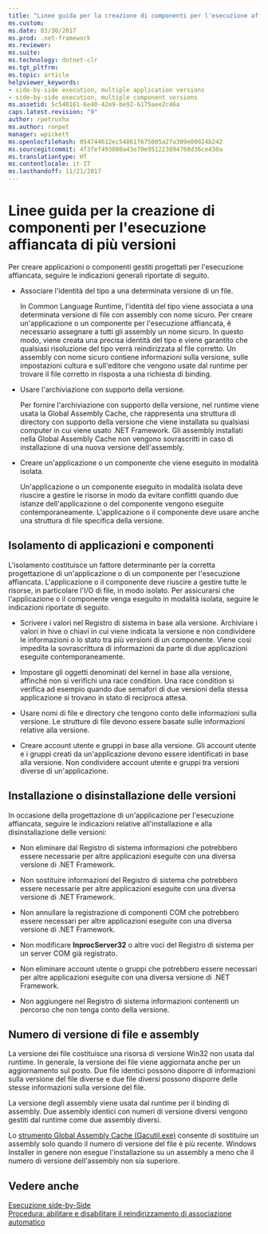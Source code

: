 ```yaml
---
title: "Linee guida per la creazione di componenti per l'esecuzione affiancata di più versioni"
ms.custom: 
ms.date: 03/30/2017
ms.prod: .net-framework
ms.reviewer: 
ms.suite: 
ms.technology: dotnet-clr
ms.tgt_pltfrm: 
ms.topic: article
helpviewer_keywords:
- side-by-side execution, multiple application versions
- side-by-side execution, multiple component versions
ms.assetid: 5c540161-6e40-42e9-be92-6175aee2c46a
caps.latest.revision: "9"
author: rpetrusha
ms.author: ronpet
manager: wpickett
ms.openlocfilehash: 054744612ec54861f675005a27a309e00024b242
ms.sourcegitcommit: 4f3fef493080a43e70e951223894768d36ce430a
ms.translationtype: HT
ms.contentlocale: it-IT
ms.lasthandoff: 11/21/2017
---
```

# <a name="guidelines-for-creating-components-for-side-by-side-execution"></a>Linee guida per la creazione di componenti per l'esecuzione affiancata di più versioni
Per creare applicazioni o componenti gestiti progettati per l'esecuzione affiancata, seguire le indicazioni generali riportate di seguito.  
  
-   Associare l'identità del tipo a una determinata versione di un file.  
  
     In Common Language Runtime, l'identità del tipo viene associata a una determinata versione di file con assembly con nome sicuro. Per creare un'applicazione o un componente per l'esecuzione affiancata, è necessario assegnare a tutti gli assembly un nome sicuro. In questo modo, viene creata una precisa identità del tipo e viene garantito che qualsiasi risoluzione del tipo verrà reindirizzata al file corretto. Un assembly con nome sicuro contiene informazioni sulla versione, sulle impostazioni cultura e sull'editore che vengono usate dal runtime per trovare il file corretto in risposta a una richiesta di binding.  
  
-   Usare l'archiviazione con supporto della versione.  
  
     Per fornire l'archiviazione con supporto della versione, nel runtime viene usata la Global Assembly Cache, che rappresenta una struttura di directory con supporto della versione che viene installata su qualsiasi computer in cui viene usato .NET Framework. Gli assembly installati nella Global Assembly Cache non vengono sovrascritti in caso di installazione di una nuova versione dell'assembly.  
  
-   Creare un'applicazione o un componente che viene eseguito in modalità isolata.  
  
     Un'applicazione o un componente eseguito in modalità isolata deve riuscire a gestire le risorse in modo da evitare conflitti quando due istanze dell'applicazione o del componente vengono eseguite contemporaneamente. L'applicazione o il componente deve usare anche una struttura di file specifica della versione.  
  
## <a name="application-and-component-isolation"></a>Isolamento di applicazioni e componenti  
 L'isolamento costituisce un fattore determinante per la corretta progettazione di un'applicazione o di un componente per l'esecuzione affiancata. L'applicazione o il componente deve riuscire a gestire tutte le risorse, in particolare l'I/O di file, in modo isolato. Per assicurarsi che l'applicazione o il componente venga eseguito in modalità isolata, seguire le indicazioni riportate di seguito.  
  
-   Scrivere i valori nel Registro di sistema in base alla versione. Archiviare i valori in hive o chiavi in cui viene indicata la versione e non condividere le informazioni o lo stato tra più versioni di un componente. Viene così impedita la sovrascrittura di informazioni da parte di due applicazioni eseguite contemporaneamente.  
  
-   Impostare gli oggetti denominati del kernel in base alla versione, affinché non si verifichi una race condition. Una race condition si verifica ad esempio quando due semafori di due versioni della stessa applicazione si trovano in stato di reciproca attesa.  
  
-   Usare nomi di file e directory che tengono conto delle informazioni sulla versione. Le strutture di file devono essere basate sulle informazioni relative alla versione.  
  
-   Creare account utente e gruppi in base alla versione. Gli account utente e i gruppi creati da un'applicazione devono essere identificati in base alla versione. Non condividere account utente e gruppi tra versioni diverse di un'applicazione.  
  
## <a name="installing-and-uninstalling-versions"></a>Installazione o disinstallazione delle versioni  
 In occasione della progettazione di un'applicazione per l'esecuzione affiancata, seguire le indicazioni relative all'installazione e alla disinstallazione delle versioni:  
  
-   Non eliminare dal Registro di sistema informazioni che potrebbero essere necessarie per altre applicazioni eseguite con una diversa versione di .NET Framework.  
  
-   Non sostituire informazioni del Registro di sistema che potrebbero essere necessarie per altre applicazioni eseguite con una diversa versione di .NET Framework.  
  
-   Non annullare la registrazione di componenti COM che potrebbero essere necessari per altre applicazioni eseguite con una diversa versione di .NET Framework.  
  
-   Non modificare **InprocServer32** o altre voci del Registro di sistema per un server COM già registrato.  
  
-   Non eliminare account utente o gruppi che potrebbero essere necessari per altre applicazioni eseguite con una diversa versione di .NET Framework.  
  
-   Non aggiungere nel Registro di sistema informazioni contenenti un percorso che non tenga conto della versione.  
  
## <a name="file-version-number-and-assembly-version-number"></a>Numero di versione di file e assembly  
 La versione dei file costituisce una risorsa di versione Win32 non usata dal runtime. In generale, la versione dei file viene aggiornata anche per un aggiornamento sul posto. Due file identici possono disporre di informazioni sulla versione del file diverse e due file diversi possono disporre delle stesse informazioni sulla versione del file.  
  
 La versione degli assembly viene usata dal runtime per il binding di assembly. Due assembly identici con numeri di versione diversi vengono gestiti dal runtime come due assembly diversi.  
  
 Lo [strumento Global Assembly Cache (Gacutil.exe)](../../../docs/framework/tools/gacutil-exe-gac-tool.md) consente di sostituire un assembly solo quando il numero di versione del file è più recente. Windows Installer in genere non esegue l'installazione su un assembly a meno che il numero di versione dell'assembly non sia superiore.  
  
## <a name="see-also"></a>Vedere anche  
 [Esecuzione side-by-Side](../../../docs/framework/deployment/side-by-side-execution.md)  
 [Procedura: abilitare e disabilitare il reindirizzamento di associazione automatico](../../../docs/framework/configure-apps/how-to-enable-and-disable-automatic-binding-redirection.md)
